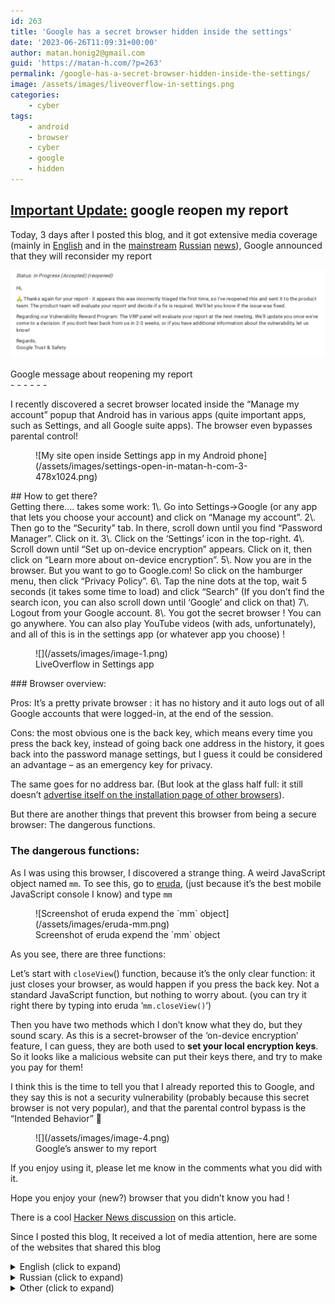 ```yaml
---
id: 263
title: 'Google has a secret browser hidden inside the settings'
date: '2023-06-26T11:09:31+00:00'
author: matan.honig2@gmail.com
guid: 'https://matan-h.com/?p=263'
permalink: /google-has-a-secret-browser-hidden-inside-the-settings/
image: /assets/images/liveoverflow-in-settings.png
categories:
    - cyber
tags:
    - android
    - browser
    - cyber
    - google
    - hidden
---
```


## <span style="text-decoration: underline;">Important Update:</span> **google reopen my report**

Today, 3 days after I posted this blog, and it got extensive media coverage (mainly in [English](https://winaero.com/a-secret-hidden-browser-in-android-allows-bypassing-parental-controls/) and in the [mainstream](https://hi-tech.mail.ru/news/101108-na-vashem-android-pryachetsya-sekretnyij-brauzer-kak-ego-zapustit/) [Russian](https://club.dns-shop.ru/digest/98942-polzovatel-matan-h-obnarujil-sekretnyii-brauzer-google-dlya-andr/) [news](https://trashbox.ru/link/2023-06-27-google-sekretnyj-brauzer-na-android)), Google announced that they will reconsider my report


![](/assets/images/google-update-sized-1024x288.png)
<figcaption class="wp-element-caption">Google message about reopening my report</figcaption></figure></div>- - - - - -

I recently discovered a secret browser located inside the “Manage my account” popup that Android has in various apps (quite important apps, such as Settings, and all Google suite apps). The browser even bypasses parental control!

<div class="wp-block-image"><figure class="aligncenter size-large is-resized">![My site open inside Settings app in my Android phone](/assets/images/settings-open-in-matan-h-com-3-478x1024.png)</figure></div>## How to get there?

<div class="wp-block-group is-layout-constrained wp-block-group-is-layout-constrained"><div class="wp-block-group__inner-container">Getting there…. takes some work:  
1\. Go into Settings→Google (or any app that lets you choose your account) and click on “Manage my account”.  
2\. Then go to the “Security” tab. In there, scroll down until you find “Password Manager”. Click on it.  
3\. Click on the ‘Settings’ icon in the top-right.  
4\. Scroll down until “Set up on-device encryption” appears. Click on it, then click on “Learn more about on-device encryption”.  
5\. Now you are in the browser. But you want to go to Google.com! So click on the hamburger menu, then click “Privacy Policy”.  
6\. Tap the nine dots at the top, wait 5 seconds (it takes some time to load) and click “Search” (If you don’t find the search icon, you can also scroll down until ‘Google’ and click on that)  
7\. Logout from your Google account.  
8\. You got the secret browser ! You can go anywhere. You can also play YouTube videos (with ads, unfortunately), and all of this is in the settings app (or whatever app you choose) !

</div></div><div class="wp-block-image"><figure class="aligncenter size-full">![](/assets/images/image-1.png)<figcaption class="wp-element-caption">LiveOverflow in Settings app</figcaption></figure></div>### Browser overview:

Pros: It’s a pretty private browser : it has no history and it auto logs out of all Google accounts that were logged-in, at the end of the session.

Cons: the most obvious one is the back key, which means every time you press the back key, instead of going back one address in the history, it goes back into the password manage settings, but I guess it could be considered an advantage – as an emergency key for privacy.

The same goes for no address bar. (But look at the glass half full: it still doesn’t [advertise itself on the installation page of other browsers](https://www.pcmag.com/news/microsoft-is-displaying-multiple-edge-ads-on-googles-chrome-download-page)).

But there are another things that prevent this browser from being a secure browser: The dangerous functions.

### The dangerous functions:

As I was using this browser, I discovered a strange thing. A weird JavaScript object named `mm`. To see this, go to [eruda](https://eruda.liriliri.io/), (just because it’s the best mobile JavaScript console I know) and type `mm`

<div class="wp-block-image"><figure class="aligncenter size-full">![Screenshot of eruda expend the `mm` object](/assets/images/eruda-mm.png)<figcaption class="wp-element-caption">Screenshot of eruda expend the `mm` object </figcaption></figure></div>As you see, there are three functions:

Let’s start with `closeView`() function, because it’s the only clear function: it just closes your browser, as would happen if you press the back key. Not a standard JavaScript function, but nothing to worry about. (you can try it right there by typing into eruda ‘`mm.closeView()`‘)

Then you have two methods which I don’t know what they do, but they sound scary. As this is a secret-browser of the ‘on-device encryption’ feature, I can guess, they are both used to **set your local encryption keys**. So it looks like a malicious website can put their keys there, and try to make you pay for them!

I think this is the time to tell you that I already reported this to Google, and they say this is not a security vulnerability (probably because this secret browser is not very popular), and that the parental control bypass is the “Intended Behavior” 🙂

<div class="wp-block-image"><figure class="aligncenter size-full">![](/assets/images/image-4.png)<figcaption class="wp-element-caption">Google’s answer to my report</figcaption></figure></div>If you enjoy using it, please let me know in the comments what you did with it.

Hope you enjoy your (new?) browser that you didn’t know you had !

There is a cool [Hacker News discussion](https://news.ycombinator.com/item?id=36478206) on this article.

Since I posted this blog, It received a lot of media attention, here are some of the websites that shared this blog

<details><summary>English (click to expand)</summary>- [winaero](https://winaero.com/a-secret-hidden-browser-in-android-allows-bypassing-parental-controls) (the company that created “Winaero Tweaker”)
- [techweekmag](https://www.techweekmag.com/news/mobile/google-has-a-secret-browser-on-android-and-here-is-how-to-find-it)(They managed to get through this article without talking about parental controls at all)
- [cross-post to beehaw](https://beehaw.org/post/790282)(an alternative reddit)
- [socialbites](https://socialbites.ca/tech-scifi/304172.html)
- [gamingdeputy](https://www.gamingdeputy.com/top-secret-browser-found-on-android-smartphones/) (looks like translation of the Russian news. It kind of misunderstood the last paragraph:”he was told that the browser is indeed safe”)

 </details><details><summary>Russian (click to expand)</summary>- [dns-shop.ru](https://club.dns-shop.ru/digest/98942-polzovatel-matan-h-obnarujil-sekretnyii-brauzer-google-dlya-andr) (looks like a DNS company)
- [iguides.ru](https://www.iguides.ru/main/other/na_android_smartfonakh_nashli_sverkhsekretnyy_brauzer/)
- [trashbox.ru](https://trashbox.ru/link/2023-06-27-google-sekretnyj-brauzer-na-android)
- [https://hi-tech.mail.ru](https://hi-tech.mail.ru/news/101108-na-vashem-android-pryachetsya-sekretnyij-brauzer-kak-ego-zapustit) (this is probably the most popular site to cover this)
- [habr.com/ru](https://habr.com/ru/companies/cloud4y/news/744120/) (full translation of this article, with currently 42 comments, which are very reminiscent of the responses I received on hackernews)

 </details><details><summary>Other (click to expand)</summary>- Japanese: [gigazine.net](https://gigazine.net/news/20230627-parental-control-bypass/)
- Portuguese:[argonalyst.com](https://www.argonalyst.com/article/como-acessar-um-navegador-secreto-no-android-e-burlar-o-controle-parental-xq3i4z)
- Mandarin (Chinese): [mandarinian.news](https://mandarinian.news/%E8%B0%B7%E6%AD%8C%E5%9C%A8%E8%AE%BE%E7%BD%AE%E4%B8%AD%E9%9A%90%E8%97%8F%E4%BA%86%E4%B8%80%E4%B8%AA%E7%A7%98%E5%AF%86%E6%B5%8F%E8%A7%88%E5%99%A8)(word-for-word translation)
- French: [clubic.com](https://www.clubic.com/os-mobile/android/actualite-475828-astuce-ou-faille-decouvrez-ce-navigateur-secret-sur-android-qui-passe-outre-le-controle-parental.html) (Winners in terms of the quality of the responses, but there are just two there)

 </details>